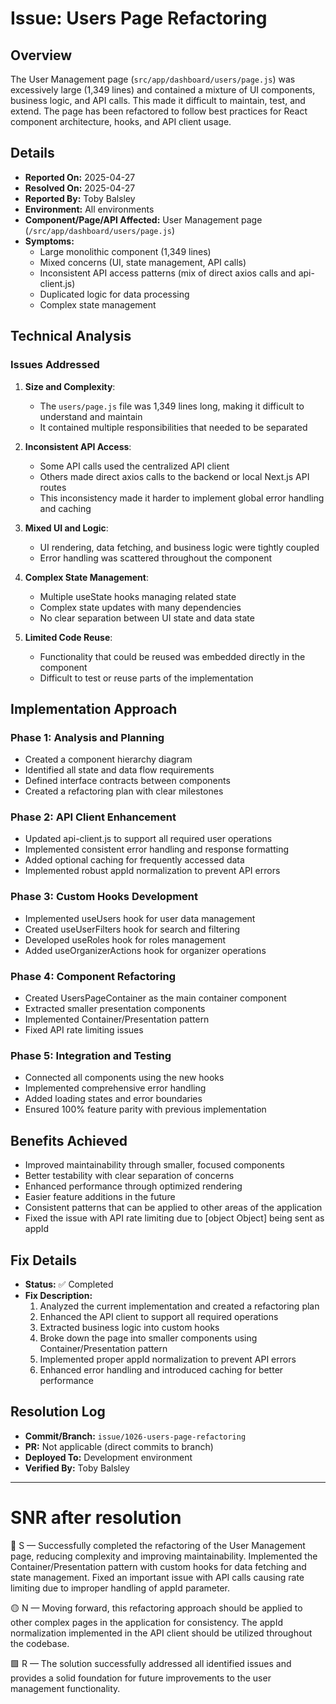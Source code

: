 # Issue: Users Page Refactoring

## Overview
The User Management page (`src/app/dashboard/users/page.js`) was excessively large (1,349 lines) and contained a mixture of UI components, business logic, and API calls. This made it difficult to maintain, test, and extend. The page has been refactored to follow best practices for React component architecture, hooks, and API client usage.

## Details
- **Reported On:** 2025-04-27
- **Resolved On:** 2025-04-27
- **Reported By:** Toby Balsley
- **Environment:** All environments
- **Component/Page/API Affected:** User Management page (`/src/app/dashboard/users/page.js`)
- **Symptoms:** 
  - Large monolithic component (1,349 lines)
  - Mixed concerns (UI, state management, API calls)
  - Inconsistent API access patterns (mix of direct axios calls and api-client.js)
  - Duplicated logic for data processing
  - Complex state management

## Technical Analysis

### Issues Addressed
1. **Size and Complexity**:
   - The `users/page.js` file was 1,349 lines long, making it difficult to understand and maintain
   - It contained multiple responsibilities that needed to be separated

2. **Inconsistent API Access**:
   - Some API calls used the centralized API client
   - Others made direct axios calls to the backend or local Next.js API routes
   - This inconsistency made it harder to implement global error handling and caching

3. **Mixed UI and Logic**:
   - UI rendering, data fetching, and business logic were tightly coupled
   - Error handling was scattered throughout the component

4. **Complex State Management**:
   - Multiple useState hooks managing related state
   - Complex state updates with many dependencies
   - No clear separation between UI state and data state

5. **Limited Code Reuse**:
   - Functionality that could be reused was embedded directly in the component
   - Difficult to test or reuse parts of the implementation

## Implementation Approach

### Phase 1: Analysis and Planning
- Created a component hierarchy diagram
- Identified all state and data flow requirements
- Defined interface contracts between components
- Created a refactoring plan with clear milestones

### Phase 2: API Client Enhancement
- Updated api-client.js to support all required user operations
- Implemented consistent error handling and response formatting
- Added optional caching for frequently accessed data
- Implemented robust appId normalization to prevent API errors

### Phase 3: Custom Hooks Development
- Implemented useUsers hook for user data management
- Created useUserFilters hook for search and filtering
- Developed useRoles hook for roles management
- Added useOrganizerActions hook for organizer operations

### Phase 4: Component Refactoring
- Created UsersPageContainer as the main container component
- Extracted smaller presentation components
- Implemented Container/Presentation pattern
- Fixed API rate limiting issues

### Phase 5: Integration and Testing
- Connected all components using the new hooks
- Implemented comprehensive error handling
- Added loading states and error boundaries
- Ensured 100% feature parity with previous implementation

## Benefits Achieved
- Improved maintainability through smaller, focused components
- Better testability with clear separation of concerns
- Enhanced performance through optimized rendering
- Easier feature additions in the future
- Consistent patterns that can be applied to other areas of the application
- Fixed the issue with API rate limiting due to [object Object] being sent as appId

## Fix Details
- **Status:** ✅ Completed
- **Fix Description:** 
  1. Analyzed the current implementation and created a refactoring plan
  2. Enhanced the API client to support all required operations
  3. Extracted business logic into custom hooks
  4. Broke down the page into smaller components using Container/Presentation pattern
  5. Implemented proper appId normalization to prevent API errors
  6. Enhanced error handling and introduced caching for better performance

## Resolution Log
- **Commit/Branch:** `issue/1026-users-page-refactoring`
- **PR:** Not applicable (direct commits to branch)
- **Deployed To:** Development environment
- **Verified By:** Toby Balsley

---

# SNR after resolution
🔷 S — Successfully completed the refactoring of the User Management page, reducing complexity and improving maintainability. Implemented the Container/Presentation pattern with custom hooks for data fetching and state management. Fixed an important issue with API calls causing rate limiting due to improper handling of appId parameter.

🟡 N — Moving forward, this refactoring approach should be applied to other complex pages in the application for consistency. The appId normalization implemented in the API client should be utilized throughout the codebase.

🟩 R — The solution successfully addressed all identified issues and provides a solid foundation for future improvements to the user management functionality.